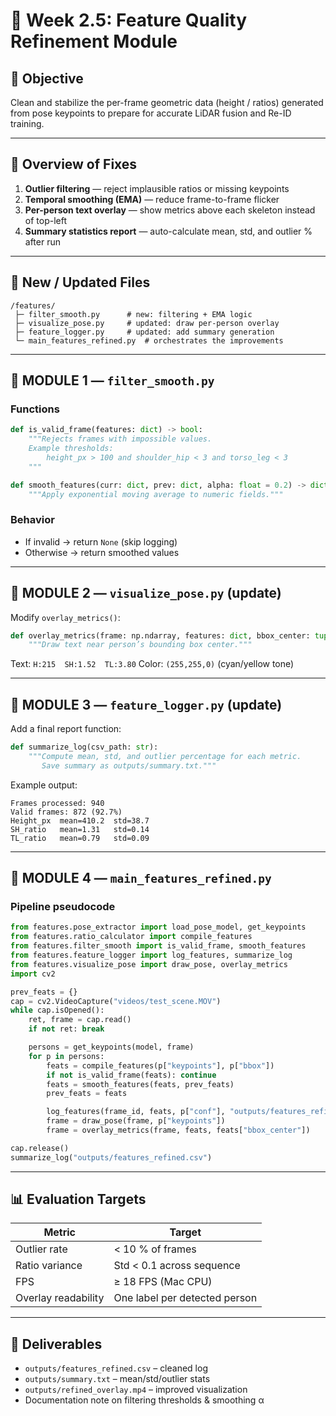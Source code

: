 # 🧩 Week 2.5: Feature Quality Refinement Module

## 🎯 Objective

Clean and stabilize the per-frame geometric data (height / ratios) generated from pose keypoints to prepare for accurate LiDAR fusion and Re-ID training.

---

## 🧠 Overview of Fixes

1. **Outlier filtering** — reject implausible ratios or missing keypoints
2. **Temporal smoothing (EMA)** — reduce frame-to-frame flicker
3. **Per-person text overlay** — show metrics above each skeleton instead of top-left
4. **Summary statistics report** — auto-calculate mean, std, and outlier % after run

---

## 📁 New / Updated Files

```
/features/
 ├─ filter_smooth.py      # new: filtering + EMA logic
 ├─ visualize_pose.py     # updated: draw per-person overlay
 ├─ feature_logger.py     # updated: add summary generation
 └─ main_features_refined.py  # orchestrates the improvements
```

---

## 🧩 MODULE 1 — `filter_smooth.py`

### Functions

```python
def is_valid_frame(features: dict) -> bool:
    """Rejects frames with impossible values.
    Example thresholds:
        height_px > 100 and shoulder_hip < 3 and torso_leg < 3
    """

def smooth_features(curr: dict, prev: dict, alpha: float = 0.2) -> dict:
    """Apply exponential moving average to numeric fields."""
```

### Behavior

* If invalid → return `None` (skip logging)
* Otherwise → return smoothed values

---

## 🧩 MODULE 2 — `visualize_pose.py` (update)

Modify `overlay_metrics()`:

```python
def overlay_metrics(frame: np.ndarray, features: dict, bbox_center: tuple):
    """Draw text near person’s bounding box center."""
```

Text:
`H:215  SH:1.52  TL:3.80`
Color: `(255,255,0)` (cyan/yellow tone)

---

## 🧩 MODULE 3 — `feature_logger.py` (update)

Add a final report function:

```python
def summarize_log(csv_path: str):
    """Compute mean, std, and outlier percentage for each metric.
       Save summary as outputs/summary.txt."""
```

Example output:

```
Frames processed: 940
Valid frames: 872 (92.7%)
Height_px  mean=410.2  std=38.7
SH_ratio   mean=1.31   std=0.14
TL_ratio   mean=0.79   std=0.09
```

---

## 🧩 MODULE 4 — `main_features_refined.py`

### Pipeline pseudocode

```python
from features.pose_extractor import load_pose_model, get_keypoints
from features.ratio_calculator import compile_features
from features.filter_smooth import is_valid_frame, smooth_features
from features.feature_logger import log_features, summarize_log
from features.visualize_pose import draw_pose, overlay_metrics
import cv2

prev_feats = {}
cap = cv2.VideoCapture("videos/test_scene.MOV")
while cap.isOpened():
    ret, frame = cap.read()
    if not ret: break

    persons = get_keypoints(model, frame)
    for p in persons:
        feats = compile_features(p["keypoints"], p["bbox"])
        if not is_valid_frame(feats): continue
        feats = smooth_features(feats, prev_feats)
        prev_feats = feats

        log_features(frame_id, feats, p["conf"], "outputs/features_refined.csv")
        frame = draw_pose(frame, p["keypoints"])
        frame = overlay_metrics(frame, feats, feats["bbox_center"])

cap.release()
summarize_log("outputs/features_refined.csv")
```

---

## 📊 Evaluation Targets

| Metric              | Target                        |
| ------------------- | ----------------------------- |
| Outlier rate        | < 10 % of frames              |
| Ratio variance      | Std < 0.1 across sequence     |
| FPS                 | ≥ 18 FPS (Mac CPU)            |
| Overlay readability | One label per detected person |

---

## 🧩 Deliverables

* `outputs/features_refined.csv` – cleaned log
* `outputs/summary.txt` – mean/std/outlier stats
* `outputs/refined_overlay.mp4` – improved visualization
* Documentation note on filtering thresholds & smoothing α

